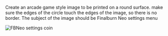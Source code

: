 Create an arcade game style image to be printed on a round surface. make sure the edges of the circle touch the edges of the image, so there is no border. The subject of the image should be Finalburn Neo settings menu

![FBNeo settings coin](https://github.com/paulvanleest/retrocoin/blob/main/Coin%20%art/FBNeo%20%settings%20%-%20%1.jpg?raw=true)
